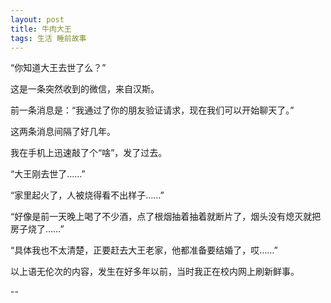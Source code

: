 ```yaml
---
layout: post
title: 牛肉大王
tags: 生活 睡前故事
---
```


“你知道大王去世了么？”

这是一条突然收到的微信，来自汉斯。

前一条消息是：“我通过了你的朋友验证请求，现在我们可以开始聊天了。”

这两条消息间隔了好几年。

<!--more-->

我在手机上迅速敲了个“啥”，发了过去。

“大王刚去世了……”

“家里起火了，人被烧得看不出样子……”

“好像是前一天晚上喝了不少酒，点了根烟抽着抽着就断片了，烟头没有熄灭就把房子烧了……”

“具体我也不太清楚，正要赶去大王老家，他都准备要结婚了，哎……”

以上语无伦次的内容，发生在好多年以前，当时我正在校内网上刷新鲜事。

--
